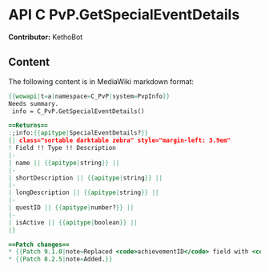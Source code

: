 # API C PvP.GetSpecialEventDetails

**Contributor:** KethoBot

## Content

The following content is in MediaWiki markdown format:

```mediawiki
{{wowapi|t=a|namespace=C_PvP|system=PvpInfo}}
Needs summary.
 info = C_PvP.GetSpecialEventDetails()

==Returns==
:;info:{{apitype|SpecialEventDetails?}}
{| class="sortable darktable zebra" style="margin-left: 3.9em"
! Field !! Type !! Description
|-
| name || {{apitype|string}} || 
|-
| shortDescription || {{apitype|string}} || 
|-
| longDescription || {{apitype|string}} || 
|-
| questID || {{apitype|number?}} || 
|-
| isActive || {{apitype|boolean}} || 
|}

==Patch changes==
* {{Patch 9.1.0|note=Replaced <code>achievementID</code> field with <code>questID</code>}}
* {{Patch 8.2.5|note=Added.}}
```
